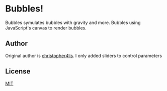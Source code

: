 # Bubbles!

Bubbles symulates bubbles with gravity and more. Bubbles using JavaScript's canvas to render bubbles.

## Author
Original author is [christopher4lis](https://github.com/christopher4lis). I only added sliders to control parameters

## License
[MIT](https://choosealicense.com/licenses/mit/)